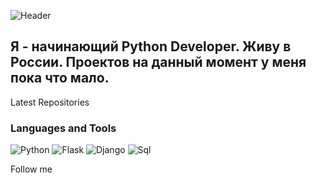 ![Header](https://github.com/summoner1904/summoner1904/blob/main/assets/summoner1904.gif)

## Я - начинающий Python Developer. Живу в России. Проектов на данный момент у меня пока что мало. 

Latest Repositories 

### Languages and Tools
![Python](https://img.shields.io/badge/-python-090909?style=for-the-badge&logo=python&logoColor=47C5FB)
![Flask](https://img.shields.io/badge/-Flask-090909?style=for-the-badge&logo=Flask&logoColor=00648B)
![Django](https://img.shields.io/badge/-Django-090909?style=for-the-badge&logo=Django&logoColor=00648B)
![Sql](https://img.shields.io/badge/-Sql-090909?style=for-the-badge&logo=mysql&logoColor=00648B)

Follow me